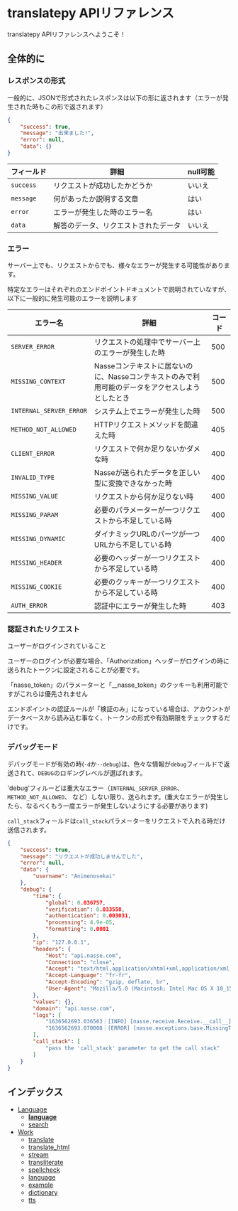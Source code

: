 
# translatepy APIリファレンス

translatepy APIリファレンスへようこそ！

## 全体的に

### レスポンスの形式

一般的に、JSONで形式されたレスポンスは以下の形に返されます（エラーが発生された時もこの形で返されます）

```json
{
    "success": true,
    "message": "出来ました!",
    "error": null,
    "data": {}
}
```

| フィールド     | 詳細                            |  null可能         |
| ------------ | ------------------------------  | ---------------- |
| `success`    | リクエストが成功したかどうか         | いいえ            |
| `message`    | 何があったか説明する文章            | はい             |
| `error`      | エラーが発生した時のエラー名         | はい             |
| `data`       | 解答のデータ、リクエストされたデータ  | いいえ            |

### エラー

サーバー上でも、リクエストからでも、様々なエラーが発生する可能性があります。

特定なエラーはそれぞれのエンドポイントドキュメントで説明されていなすが、以下に一般的に発生可能のエラーを説明します

| エラー名                     | 詳細                                                                                                             | コード  |
| --------------------------- | --------------------------------------------------------------------------------------------------------------- | ----- |
| `SERVER_ERROR`              | リクエストの処理中でサーバー上のエラーが発生した時                                                                       | 500   |
| `MISSING_CONTEXT`           | Nasseコンテキストに居ないのに、Nasseコンテキストのみで利用可能のデータをアクセスしようとしたとき                               | 500   |
| `INTERNAL_SERVER_ERROR`     | システム上でエラーが発生した時                                                                                       | 500   |
| `METHOD_NOT_ALLOWED`        | HTTPリクエストメソッドを間違えた時                                                                                   | 405   |
| `CLIENT_ERROR`              | リクエストで何か足りないかダメな時                                                                                    | 400   |
| `INVALID_TYPE`              | Nasseが送られたデータを正しい型に変換できなかった時                                                                     | 400   |
| `MISSING_VALUE`             | リクエストから何か足りない時                                                                                         | 400   |
| `MISSING_PARAM`             | 必要のパラメーターが一つリクエストから不足している時                                                                     | 400   |
| `MISSING_DYNAMIC`           | ダイナミックURLのパーツが一つURLから不足している時                                                                      | 400   |
| `MISSING_HEADER`            | 必要のヘッダーが一つリクエストから不足している時                                                                        | 400   |
| `MISSING_COOKIE`            | 必要のクッキーが一つリクエストから不足している時                                                                        | 400   |
| `AUTH_ERROR`                | 認証中にエラーが発生した時                                                                                           | 403   |

### 認証されたリクエスト

ユーザーがログインされていること

ユーザーのログインが必要な場合、「Authorization」ヘッダーがログインの時に送られたトークンに設定されることが必要です。

「nasse_token」のパラメーターと「__nasse_token」のクッキーも利用可能ですがこれらは優先されません

エンドポイントの認証ルールが「検証のみ」になっている場合は、アカウントがデータベースから読み込む事なく、トークンの形式や有効期限をチェックするだけです。

### デバッグモード

デバッグモードが有効の時(`-d`か`--debug`)は、色々な情報が`debug`フィールドで返送されて、`DEBUG`のロギングレベルが選ばれます。

'debug'フィルーどは重大なエラー（`INTERNAL_SERVER_ERROR`、 `METHOD_NOT_ALLOWED`、 など）しない限り、送られます。(重大なエラーが発生したら、なるべくもう一度エラーが発生しないようにする必要があります)

`call_stack`フィールドは`call_stack`パラメーターをリクエストで入れる時だけ送信されます。

```json
{
    "success": true,
    "message": "リクエストが成功しませんでした",
    "error": null,
    "data": {
        "username": "Animenosekai"
    },
    "debug": {
        "time": {
            "global": 0.036757,
            "verification": 0.033558,
            "authentication": 0.003031,
            "processing": 4.9e-05,
            "formatting": 0.0001
        },
        "ip": "127.0.0.1",
        "headers": {
            "Host": "api.nasse.com",
            "Connection": "close",
            "Accept": "text/html,application/xhtml+xml,application/xml;q=0.9,*/*;q=0.8",
            "Accept-Language": "fr-fr",
            "Accept-Encoding": "gzip, deflate, br",
            "User-Agent": "Mozilla/5.0 (Macintosh; Intel Mac OS X 10_15_6) AppleWebKit/605.1.15 (KHTML, like Gecko) Version/14.0.3 Safari/605.1.15"
        },
        "values": {},
        "domain": "api.nasse.com",
        "logs": [
            "1636562693.036563｜[INFO] [nasse.receive.Receive.__call__] → Incoming GET request to /account/name from 127.0.0.1",
            "1636562693.070008｜[ERROR] [nasse.exceptions.base.MissingToken.__init__] An authentication token is missing from the request"
        ],
        "call_stack": [
            "pass the 'call_stack' parameter to get the call stack"
        ]
    }
}
```

## インデックス

- [Language](./%E3%82%BB%E3%82%AF%E3%82%B7%E3%83%A7%E3%83%B3/Language.md#language)
  - [__language__](./%E3%82%BB%E3%82%AF%E3%82%B7%E3%83%A7%E3%83%B3/Language.md#language-1)
  - [search](./%E3%82%BB%E3%82%AF%E3%82%B7%E3%83%A7%E3%83%B3/Language.md#search)
- [Work](./%E3%82%BB%E3%82%AF%E3%82%B7%E3%83%A7%E3%83%B3/Work.md#work)
  - [translate](./%E3%82%BB%E3%82%AF%E3%82%B7%E3%83%A7%E3%83%B3/Work.md#translate)
  - [translate_html](./%E3%82%BB%E3%82%AF%E3%82%B7%E3%83%A7%E3%83%B3/Work.md#translatehtml)
  - [stream](./%E3%82%BB%E3%82%AF%E3%82%B7%E3%83%A7%E3%83%B3/Work.md#stream)
  - [transliterate](./%E3%82%BB%E3%82%AF%E3%82%B7%E3%83%A7%E3%83%B3/Work.md#transliterate)
  - [spellcheck](./%E3%82%BB%E3%82%AF%E3%82%B7%E3%83%A7%E3%83%B3/Work.md#spellcheck)
  - [language](./%E3%82%BB%E3%82%AF%E3%82%B7%E3%83%A7%E3%83%B3/Work.md#language-2)
  - [example](./%E3%82%BB%E3%82%AF%E3%82%B7%E3%83%A7%E3%83%B3/Work.md#example)
  - [dictionary](./%E3%82%BB%E3%82%AF%E3%82%B7%E3%83%A7%E3%83%B3/Work.md#dictionary)
  - [tts](./%E3%82%BB%E3%82%AF%E3%82%B7%E3%83%A7%E3%83%B3/Work.md#tts)
